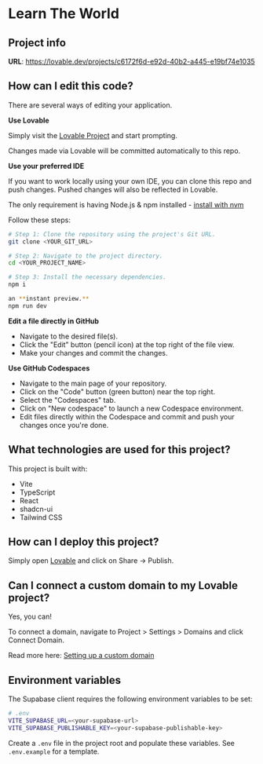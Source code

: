 # Learn The World

## Project info

**URL**: https://lovable.dev/projects/c6172f6d-e92d-40b2-a445-e19bf74e1035

## How can I edit this code?

There are several ways of editing your application.

**Use Lovable**

Simply visit the [Lovable Project](https://lovable.dev/projects/c6172f6d-e92d-40b2-a445-e19bf74e1035) and start prompting.

Changes made via Lovable will be committed automatically to this repo.

**Use your preferred IDE**

If you want to work locally using your own IDE, you can clone this repo and push changes. Pushed changes will also be reflected in Lovable.

The only requirement is having Node.js & npm installed - [install with nvm](https://github.com/nvm-sh/nvm#installing-and-updating)

Follow these steps:

```sh
# Step 1: Clone the repository using the project's Git URL.
git clone <YOUR_GIT_URL>

# Step 2: Navigate to the project directory.
cd <YOUR_PROJECT_NAME>

# Step 3: Install the necessary dependencies.
npm i

an **instant preview.**
npm run dev
```

**Edit a file directly in GitHub**

- Navigate to the desired file(s).
- Click the "Edit" button (pencil icon) at the top right of the file view.
- Make your changes and commit the changes.

**Use GitHub Codespaces**

- Navigate to the main page of your repository.
- Click on the "Code" button (green button) near the top right.
- Select the "Codespaces" tab.
- Click on "New codespace" to launch a new Codespace environment.
- Edit files directly within the Codespace and commit and push your changes once you're done.

## What technologies are used for this project?

This project is built with:

- Vite
- TypeScript
- React
- shadcn-ui
- Tailwind CSS

## How can I deploy this project?

Simply open [Lovable](https://lovable.dev/projects/c6172f6d-e92d-40b2-a445-e19bf74e1035) and click on Share -> Publish.

## Can I connect a custom domain to my Lovable project?

Yes, you can!

To connect a domain, navigate to Project > Settings > Domains and click Connect Domain.

Read more here: [Setting up a custom domain](https://docs.lovable.dev/tips-tricks/custom-domain#step-by-step-guide)

## Environment variables

The Supabase client requires the following environment variables to be set:

```sh
# .env
VITE_SUPABASE_URL=<your-supabase-url>
VITE_SUPABASE_PUBLISHABLE_KEY=<your-supabase-publishable-key>
```

Create a `.env` file in the project root and populate these variables. See `.env.example` for a template.
